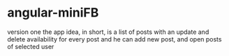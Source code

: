 # angular-miniFB
version one
 the app idea, in short, is a list of posts  with an update and delete availability for every post and he can add new post, and open posts of selected user
